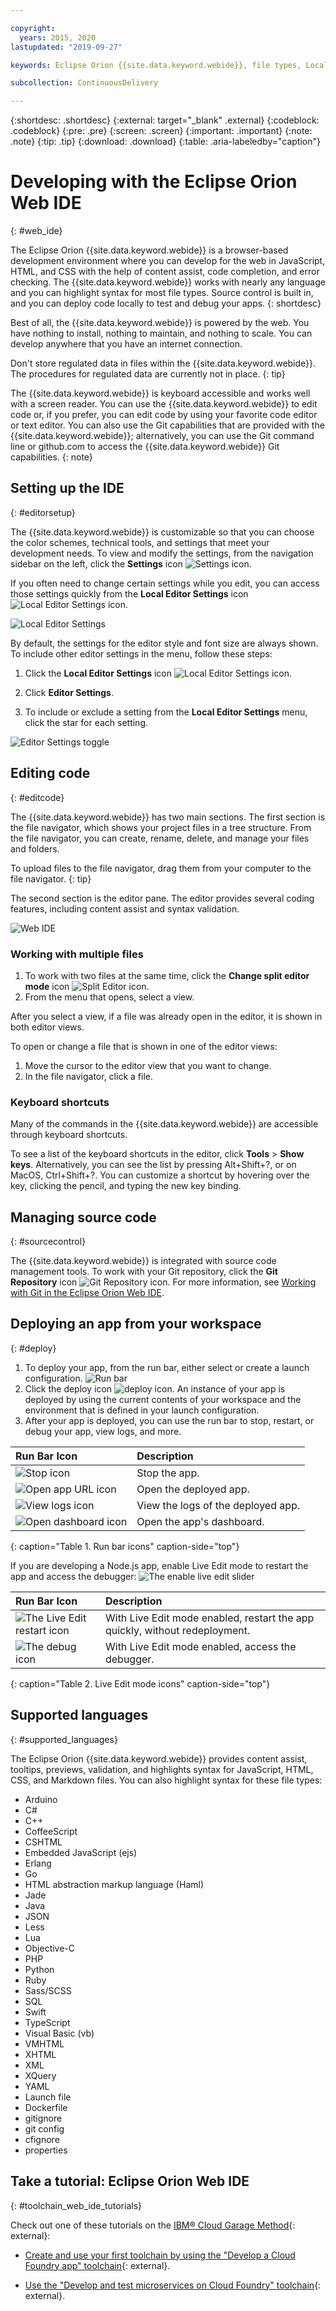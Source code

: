 ```yaml
---

copyright:
  years: 2015, 2020
lastupdated: "2019-09-27"

keywords: Eclipse Orion {{site.data.keyword.webide}}, file types, Local Editor Settings icon, edit code, deploy apps, supported languages

subcollection: ContinuousDelivery

---
```


{:shortdesc: .shortdesc}
{:external: target="_blank" .external}
{:codeblock: .codeblock}
{:pre: .pre}
{:screen: .screen}
{:important: .important}
{:note: .note}
{:tip: .tip}
{:download: .download}
{:table: .aria-labeledby="caption"}

# Developing with the Eclipse Orion Web IDE
{: #web_ide}

The Eclipse Orion {{site.data.keyword.webide}} is a browser-based development environment where you can develop for the web in JavaScript, HTML, and CSS with the help of content assist, code completion, and error checking. The {{site.data.keyword.webide}} works with nearly any language and you can highlight syntax for most file types. Source control is built in, and you can deploy code locally to test and debug your apps.
{: shortdesc}

Best of all, the {{site.data.keyword.webide}} is powered by the web. You have nothing to install, nothing to maintain, and nothing to scale. You can develop anywhere that you have an internet connection.

Don't store regulated data in files within the {{site.data.keyword.webide}}. The procedures for regulated data are currently not in place.
{: tip}

The {{site.data.keyword.webide}} is keyboard accessible and works well with a screen reader. You can use the {{site.data.keyword.webide}} to edit code or, if you prefer, you can edit code by using your favorite code editor or text editor. You can also use the Git capabilities that are provided with the {{site.data.keyword.webide}}; alternatively, you can use the Git command line or github.com to access the {{site.data.keyword.webide}} Git capabilities.
{: note}

## Setting up the IDE
{: #editorsetup}

The {{site.data.keyword.webide}} is customizable so that you can choose the color schemes, technical tools, and settings that meet your development needs. To view and modify the settings, from the navigation sidebar on the left, click the **Settings** icon ![Settings icon](images/webide_settings_icon_light_small.png).

If you often need to change certain settings while you edit, you can access those settings quickly from the **Local Editor Settings** icon ![Local Editor Settings icon](images/webide_local_settings_icon_light_small.png).

![Local Editor Settings](images/webide_local_editor_settings_light.png)

By default, the settings for the editor style and font size are always shown. To include other editor settings in the menu, follow these steps:

1. Click the **Local Editor Settings** icon ![Local Editor Settings icon](images/webide_local_settings_icon_light_small.png).

2. Click **Editor Settings**.

3. To include or exclude a setting from the **Local Editor Settings** menu, click the star for each setting.

![Editor Settings toggle](images/webide_editor_settings_toggle_light.png)


## Editing code
{: #editcode}

The {{site.data.keyword.webide}} has two main sections. The first section is the file navigator, which shows your project files in a tree structure. From the file navigator, you can create, rename, delete, and manage your files and folders.

To upload files to the file navigator, drag them from your computer to the file navigator.
{: tip}

The second section is the editor pane. The editor provides several coding features, including content assist and syntax validation.

![Web IDE](images/webide_light.png)

### Working with multiple files
1. To work with two files at the same time, click the **Change split editor mode** icon ![Split Editor icon](images/webide_split_editor_icon_light_small.png).
2. From the menu that opens, select a view.

 After you select a view, if a file was already open in the editor, it is shown in both editor views.

 To open or change a file that is shown in one of the editor views:
 1. Move the cursor to the editor view that you want to change.
 2. In the file navigator, click a file.

### Keyboard shortcuts
Many of the commands in the {{site.data.keyword.webide}} are accessible through keyboard shortcuts.

To see a list of the keyboard shortcuts in the editor, click **Tools** > **Show keys**. Alternatively, you can see the list by pressing Alt+Shift+?, or on MacOS, Ctrl+Shift+?. You can customize a shortcut by hovering over the key, clicking the pencil, and typing the new key binding.

## Managing source code
{: #sourcecontrol}

The {{site.data.keyword.webide}} is integrated with source code management tools. To work with your Git repository, click the **Git Repository** icon ![Git Repository icon](images/webide_git_icon_light_small.png). For more information, see [Working with Git in the Eclipse Orion Web IDE](/docs/services/ContinuousDelivery?topic=ContinuousDelivery-git_web_ide#git_web_ide).

## Deploying an app from your workspace
{: #deploy}

1. To deploy your app, from the run bar, either select or create a launch configuration.
   ![Run bar](images/webide_runbar_light.png)   
1. Click the deploy icon ![deploy icon](images/webide_deploy_button_light_small.png). An instance of your app is deployed by using the current contents of your workspace and the environment that is defined in your launch configuration.
2. After your app is deployed, you can use the run bar to stop, restart, or debug your app, view logs, and more.

| Run Bar Icon | Description | 
|:-----------------|:-----------------|
| ![Stop icon](images/stop_button.png) | Stop the app. |
| ![Open app URL icon](images/open_app_url.png) | Open the deployed app. |
| ![View logs icon](images/view_logs.png) | View the logs of the deployed app. |
| ![Open dashboard icon](images/open_dashboard.png) | Open the app's dashboard. |
{: caption="Table 1. Run bar icons" caption-side="top"}

If you are developing a Node.js app, enable Live Edit mode to restart the app and access the debugger: ![The enable live edit slider](images/enable_live_edit.png)

| Run Bar Icon | Description | 
|:-----------------|:-----------------|
| ![The Live Edit restart icon](images/live_edit_restart.png) | With Live Edit mode enabled, restart the app quickly, without redeployment. |
| ![The debug icon](images/debug_icon.png) | With Live Edit mode enabled, access the debugger. |
{: caption="Table 2. Live Edit mode icons" caption-side="top"}

## Supported languages
{: #supported_languages}

The Eclipse Orion {{site.data.keyword.webide}} provides content assist, tooltips, previews, validation, and highlights syntax for JavaScript, HTML, CSS, and Markdown files. You can also highlight syntax for these file types:

* Arduino
* C#
* C++
* CoffeeScript
* CSHTML
* Embedded JavaScript (ejs)
* Erlang
* Go
* HTML abstraction markup language (Haml)
* Jade
* Java
* JSON
* Less  
* Lua  
* Objective-C
* PHP
* Python
* Ruby
* Sass/SCSS
* SQL
* Swift
* TypeScript
* Visual Basic (vb)
* VMHTML
* XHTML
* XML
* XQuery
* YAML
* Launch file 	
* Dockerfile
* gitignore
* git config
* cfignore
* properties

## Take a tutorial: Eclipse Orion Web IDE
{: #toolchain_web_ide_tutorials}

Check out one of these tutorials on the [IBM&reg; Cloud Garage Method](https://www.ibm.com/cloud/garage){: external}:

   * [Create and use your first toolchain by using the "Develop a Cloud Foundry app" toolchain](https://www.ibm.com/cloud/garage/tutorials/introduce-develop-cloud-foundry-app-toolchain){: external}.

   * [Use the "Develop and test microservices on Cloud Foundry" toolchain](https://www.ibm.com/cloud/garage/tutorials/use-develop-test-microservices-on-cloud-foundry-toolchain){: external}. 
